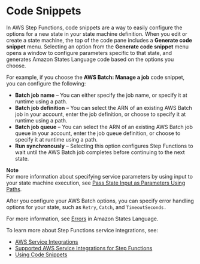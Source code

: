 # Code Snippets<a name="concepts-code-snippets"></a>

In AWS Step Functions, code snippets are a way to easily configure the options for a new state in your state machine definition\. When you edit or create a state machine, the top of the code pane includes a **Generate code snippet** menu\. Selecting an option from the **Generate code snippet** menu opens a window to configure parameters specific to that state, and generates Amazon States Language code based on the options you choose\.

For example, if you choose the **AWS Batch: Manage a job** code snippet, you can configure the following:
+ **Batch job name** – You can either specify the job name, or specify it at runtime using a path\.
+ **Batch job definition** – You can select the ARN of an existing AWS Batch job in your account, enter the job definition, or choose to specify it at runtime using a path\.
+ **Batch job queue** – You can select the ARN of an existing AWS Batch job queue in your account, enter the job queue definition, or choose to specify it at runtime using a path\.
+ **Run synchronously** – Selecting this option configures Step Functions to wait until the AWS Batch job completes before continuing to the next state\.

**Note**  
For more information about specifying service parameters by using input to your state machine execution, see [Pass State Input as Parameters Using Paths](connectors-parameters.md#connectors-parameters-path)\.

After you configure your AWS Batch options, you can specify error handling options for your state, such as `Retry`, `Catch`, and `TimeoutSeconds.` 

For more information, see [Errors](amazon-states-language-errors.md) in Amazon States Language\.

To learn more about Step Functions service integrations, see:
+ [AWS Service Integrations](concepts-connectors.md)
+ [Supported AWS Service Integrations for Step Functions](connectors-supported-services.md)
+ [Using Code Snippets](tutorial-code-snippet.md)